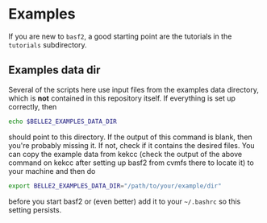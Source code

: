 # Examples

If you are new to ``basf2``, a good starting point are the tutorials in the
``tutorials`` subdirectory.

## Examples data dir

Several of the scripts here use input files from the examples data directory,
which is **not** contained in this repository itself.
If everything is set up correctly, then

```sh
echo $BELLE2_EXAMPLES_DATA_DIR
```

should point to this directory. If the output of this command is blank, then you're
probably missing it. If not, check if it contains the desired files.
You can copy the example data from kekcc (check the output of the above command
on kekcc after setting up basf2 from cvmfs there to locate it) to your machine
and then do

```sh
export BELLE2_EXAMPLES_DATA_DIR="/path/to/your/example/dir"
```

before you start basf2 or (even better) add it to your ``~/.bashrc`` so this setting
persists.

